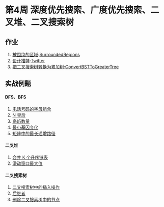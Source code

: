 # 第4周 深度优先搜索、广度优先搜索、二叉堆、二叉搜索树

## 作业

1. [被围绕的区域](https://leetcode.com/problems/surrounded-regions/):[SurroundedRegions](./src/main/java/com/inbetter/homework/leetcode/SurroundedRegions.java)
2. [设计推特](https://leetcode.com/problems/design-twitter/):[Twitter](./src/main/java/com/inbetter/homework/leetcode/Twitter.java)
3. [把二叉搜索树转换为累加树](https://leetcode.com/problems/convert-bst-to-greater-tree/):[ConvertBSTToGreaterTree](./src/main/java/com/inbetter/homework/leetcode/ConvertBSTToGreaterTree.java)

## 实战例题

#### DFS、BFS

1. [电话号码的字母组合](https://leetcode.com/problems/letter-combinations-of-a-phone-number/)
2. [N 皇后](https://leetcode.com/problems/n-queens/)
3. [岛屿数量](https://leetcode.com/problems/number-of-islands/)
4. [最小基因变化](https://leetcode.com/problems/minimum-genetic-mutation/)
5. [矩阵中的最长递增路径](https://leetcode.com/problems/longest-increasing-path-in-a-matrix/)

#### 二叉堆

1. [合并 K 个升序链表](https://leetcode.com/problems/merge-k-sorted-lists/)
2. [滑动窗口最大值](https://leetcode.com/problems/sliding-window-maximum/)

#### 二叉搜索树

1. [二叉搜索树中的插入操作](https://leetcode.com/problems/insert-into-a-binary-search-tree/)
2. [后继者](https://leetcode.com/problems/successor-lcci/)
3. [删除二叉搜索树中的节点](https://leetcode.com/problems/delete-node-in-a-bst/)